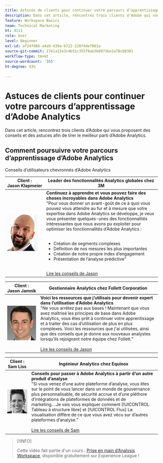 ```yaml
---
title: Astuces de clients pour continuer votre parcours d’apprentissage d’Adobe Analytics
description: Dans cet article, rencontrez trois clients d’Adobe qui vous proposent des conseils et des astuces afin de tirer le meilleur parti d’Adobe Analytics.
feature: Workspace Basics
team: Technical Marketing
kt: 4111
role: User
level: Beginner
exl-id: af24fd66-a4a9-439a-b722-226f4def861a
source-git-commit: 1741a12e3c4b51c355f8ab3b8973be2a78c08301
workflow-type: tm+mt
source-wordcount: '355'
ht-degree: 43%

---
```


# Astuces de clients pour continuer votre parcours d’apprentissage d’Adobe Analytics

Dans cet article, rencontrez trois clients d’Adobe qui vous proposent des conseils et des astuces afin de tirer le meilleur parti d’Adobe Analytics.

## Comment poursuivre votre parcours d’apprentissage d’Adobe Analytics

Conseils d’utilisateurs chevronnés d’Adobe Analytics

| Client :<br>Jason Klapmeier | Leader des fonctionnalités Analytics globales chez 3M |
|------------|------------|
| ![Jason Klapmeier](assets/jasonklapmeier.jpg) | **Continuez à apprendre et vous pouvez faire des choses incroyables dans Adobe Analytics** <br> &quot;Pour vous donner un avant-goût de ce à quoi vous pouvez vous attendre au fur et à mesure que votre expertise dans Adobe Analytics se développe, je veux vous présenter quelques-unes des fonctionnalités intéressantes que nous avons pu exploiter pour optimiser les fonctionnalités d’Adobe Analytics : <br><br><ul><li>Création de segments complexes</li><li>Définition de nos mesures les plus importantes</li><li>Création de notre propre index d’engagement</li><li>Présentation de l’analyse prédictive&quot;</li></ul><br>[Lire les conseils de Jason](https://experienceleaguecommunities.adobe.com/t5/adobe-analytics-discussions/incredible-things-you-can-do-in-adobe-analytics/td-p/354333?profile.language=fr) |

| Client :<br>Jason Jamnik | Gestionnaire Analytics chez Follett Corporation |
|------------|------------|
| ![Jason Klapmeier](assets/jasonjamnik.jpg) | **Voici les ressources que j’utilisais pour devenir expert dans l’utilisation d’Adobe Analytics** <br> &quot;Ne vous arrêtez pas aux bases ! Maintenant que vous avez maîtrisé les principes de base dans Adobe Analytics, vous êtes prêt à continuer votre apprentissage et à traiter des cas d’utilisation de plus en plus complexes. Voici les ressources que j&#39;ai utilisées, ainsi que des conseils que je donne aux nouveaux analystes lorsqu&#39;ils rejoignent notre équipe chez Follett.&quot;<br><br>[Lire les conseils de Jason](https://experienceleaguecommunities.adobe.com/t5/adobe-analytics-discussions/here-are-the-resources-i-used-to-become-an-expert-at-using-adobe/m-p/354226?profile.language=fr) |

| Client :<br>Sam Liss | Ingénieur Analytics chez Equinox |
|------------|------------|
| ![Sam Liss](assets/samliss.jpg) | **Conseils pour passer à Adobe Analytics à partir d’un autre produit d’analyse** <br> &quot;Si vous venez d’une autre plateforme d’analyse, vous êtes sur le point de vous lancer dans un monde de gouvernance plus personnalisable, de sécurité accrue et d’une pléthore d’intégrations de plateformes de données et de marketing....Je vais vous expliquer comment [!UICONTROL Tableau à structure libre] et [!UICONTROL Flux] La visualisation diffère de ce que vous avez vécu sur d’autres plateformes d’analyse.&quot;<br><br>[Lire les conseils de Sam](https://experienceleaguecommunities.adobe.com/t5/adobe-analytics-discussions/an-analyst-s-quick-start-guide-switching-to-adobe/td-p/354312?profile.language=fr) |

>[!INFO]
>
> Cette vidéo fait partie d&#39;un cours : [Prise en main d’Analysis Workspace](https://experienceleague.adobe.com/?recommended=Analytics-U-1-2020.1.workspace&amp;lang=fr), disponible gratuitement sur Experience League !
